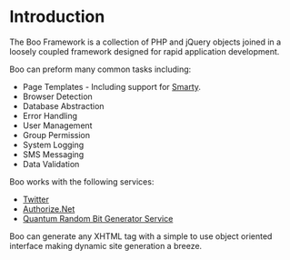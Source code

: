 # Introduction
The Boo Framework is a collection of PHP and jQuery objects joined in a loosely coupled framework designed for rapid application development.

Boo can preform many common tasks including:

* Page Templates - Including support for [Smarty](http://code.google.com/p/ramaboo/w/list).
* Browser Detection
* Database Abstraction
* Error Handling
* User Management
* Group Permission
* System Logging
* SMS Messaging
* Data Validation

Boo works with the following services:

* [Twitter](http://twitter.com/)
* [Authorize.Net](http://authorize.net/)
* [Quantum Random Bit Generator Service](http://random.irb.hr/)

Boo can generate any XHTML tag with a simple to use object oriented interface making dynamic site generation a breeze.

